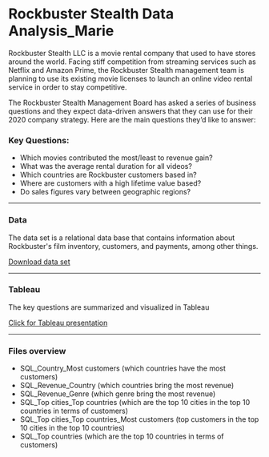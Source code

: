 # Rockbuster Stealth Data Analysis_Marie
Rockbuster Stealth LLC is a movie rental company that used to have stores around the world. Facing stiff competition from streaming services such as Netflix and Amazon Prime, the Rockbuster Stealth management team is planning to use its existing movie licenses to launch an online video rental service in order to stay competitive.

The Rockbuster Stealth Management Board has asked a series of business questions and they expect data-driven answers that they can use for their 2020 company strategy. Here are the main questions they’d like to answer:

### Key Questions:

- Which movies contributed the most/least to revenue gain?
- What was the average rental duration for all videos?
- Which countries are Rockbuster customers based in?
- Where are customers with a high lifetime value based?
- Do sales figures vary between geographic regions?

--------------------------------------------------------------------------------------------------------------------------------------------------------------------
### Data

The data set is a relational data base that contains information about Rockbuster's film inventory, customers, and payments, among other things.

[Download data set](http://www.postgresqltutorial.com/wp-content/uploads/2019/05/dvdrental.zip)

--------------------------------------------------------------------------------------------------------------------------------------------------------------------
### Tableau

The key questions are summarized and visualized in Tableau

[Click for Tableau presentation](https://public.tableau.com/app/profile/marie.jacobsson/viz/shared/PS6GBJ74P)

--------------------------------------------------------------------------------------------------------------------------------------------------------------------
### Files overview

* SQL_Country_Most customers (which countries have the most customers)
* SQL_Revenue_Country (which countries bring the most revenue)
* SQL_Revenue_Genre (which genre bring the most revenue)
* SQL_Top cities_Top countries (which are the top 10 cities in the top 10 countries in terms of customers)
* SQL_Top cities_Top countries_Most customers (top customers in the top 10 cities in the top 10 countries)
* SQL_Top countries (which are the top 10 countries in terms of customers)


